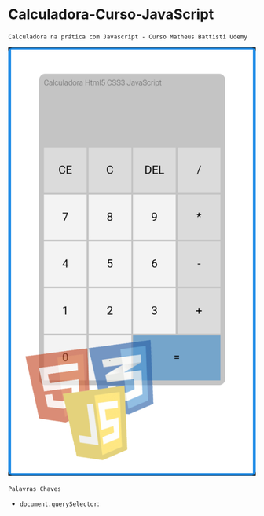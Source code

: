# Calculadora-Curso-JavaScript
`Calculadora na prática com Javascript - Curso Matheus Battisti Udemy` 

![App Ideas Image](IMG_20230117_125515.jpg)

` Palavras Chaves `
- `document.querySelector`: 



